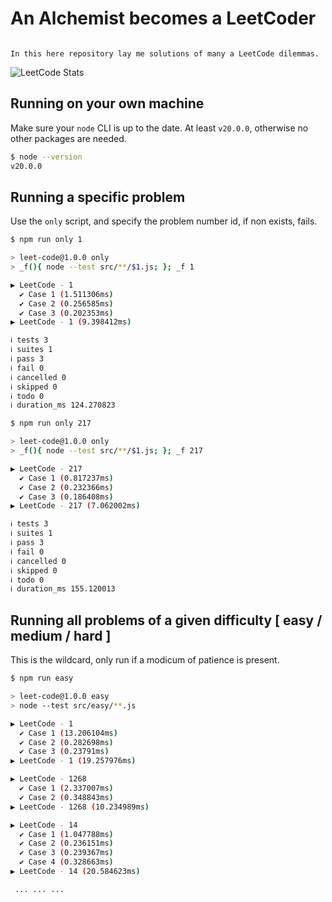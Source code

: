 # An Alchemist becomes a LeetCoder
```

In this here repository lay me solutions of many a LeetCode dilemmas.

```
![LeetCode Stats](https://leetcard.jacoblin.cool/elf-alchemist?theme=dark&font=Fira%20Codeanimation=false)

## Running on your own machine
Make sure your `node` CLI is up to the date. At least `v20.0.0`, otherwise no other packages are needed.

```sh
$ node --version
v20.0.0
```

## Running a specific problem
Use the `only` script, and specify the problem number id, if non exists, fails.

```sh
$ npm run only 1

> leet-code@1.0.0 only
> _f(){ node --test src/**/$1.js; }; _f 1

▶ LeetCode - 1
  ✔ Case 1 (1.511306ms)
  ✔ Case 2 (0.256585ms)
  ✔ Case 3 (0.202353ms)
▶ LeetCode - 1 (9.398412ms)

ℹ tests 3
ℹ suites 1
ℹ pass 3
ℹ fail 0
ℹ cancelled 0
ℹ skipped 0
ℹ todo 0
ℹ duration_ms 124.270823

$ npm run only 217

> leet-code@1.0.0 only
> _f(){ node --test src/**/$1.js; }; _f 217

▶ LeetCode - 217
  ✔ Case 1 (0.817237ms)
  ✔ Case 2 (0.232366ms)
  ✔ Case 3 (0.186408ms)
▶ LeetCode - 217 (7.062002ms)

ℹ tests 3
ℹ suites 1
ℹ pass 3
ℹ fail 0
ℹ cancelled 0
ℹ skipped 0
ℹ todo 0
ℹ duration_ms 155.120013

```

## Running all problems of a given difficulty [ easy / medium / hard ]
This is the wildcard, only run if a modicum of patience is present.

```sh
$ npm run easy

> leet-code@1.0.0 easy
> node --test src/easy/**.js

▶ LeetCode - 1
  ✔ Case 1 (13.206104ms)
  ✔ Case 2 (0.282698ms)
  ✔ Case 3 (0.23791ms)
▶ LeetCode - 1 (19.257976ms)

▶ LeetCode - 1268
  ✔ Case 1 (2.337007ms)
  ✔ Case 2 (0.348843ms)
▶ LeetCode - 1268 (10.234989ms)

▶ LeetCode - 14
  ✔ Case 1 (1.047788ms)
  ✔ Case 2 (0.236151ms)
  ✔ Case 3 (0.239367ms)
  ✔ Case 4 (0.328663ms)
▶ LeetCode - 14 (20.584623ms)

 ... ... ...

```
